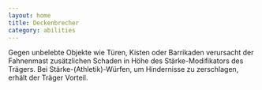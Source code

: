 ```yaml
---
layout: home
title: Deckenbrecher
category: abilities
---
```


Gegen unbelebte Objekte wie Türen, Kisten oder Barrikaden verursacht der Fahnenmast zusätzlichen Schaden in Höhe des
Stärke-Modifikators des Trägers. Bei Stärke-(Athletik)-Würfen, um Hindernisse zu zerschlagen, erhält der Träger Vorteil.
